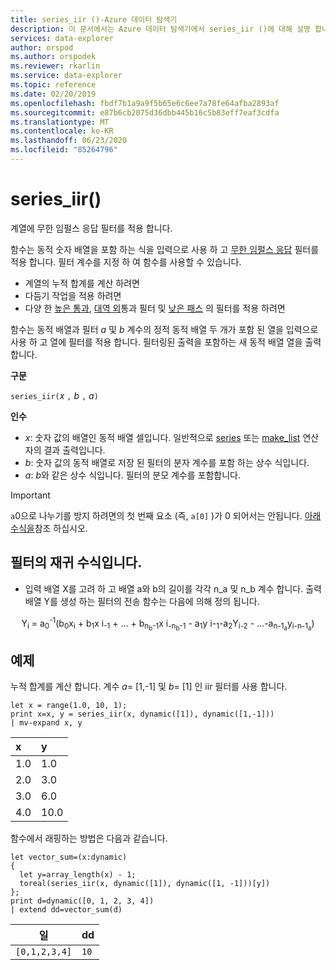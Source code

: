 ```yaml
---
title: series_iir ()-Azure 데이터 탐색기
description: 이 문서에서는 Azure 데이터 탐색기에서 series_iir ()에 대해 설명 합니다.
services: data-explorer
author: orspod
ms.author: orspodek
ms.reviewer: rkarlin
ms.service: data-explorer
ms.topic: reference
ms.date: 02/20/2019
ms.openlocfilehash: fbdf7b1a9a9f5b65e6c6ee7a78fe64afba2893af
ms.sourcegitcommit: e87b6cb2075d36dbb445b16c5b83eff7eaf3cdfa
ms.translationtype: MT
ms.contentlocale: ko-KR
ms.lasthandoff: 06/23/2020
ms.locfileid: "85264796"
---
```

# <a name="series_iir"></a>series_iir()

계열에 무한 임펄스 응답 필터를 적용 합니다.  

함수는 동적 숫자 배열을 포함 하는 식을 입력으로 사용 하 고 [무한 임펄스 응답](https://en.wikipedia.org/wiki/Infinite_impulse_response) 필터를 적용 합니다. 필터 계수를 지정 하 여 함수를 사용할 수 있습니다.
* 계열의 누적 합계를 계산 하려면
* 다듬기 작업을 적용 하려면
* 다양 한 [높은 통과](https://en.wikipedia.org/wiki/High-pass_filter), [대역 외](https://en.wikipedia.org/wiki/Band-pass_filter)통과 필터 및 [낮은 패스](https://en.wikipedia.org/wiki/Low-pass_filter) 의 필터를 적용 하려면

함수는 동적 배열과 필터 *a* 및 *b* 계수의 정적 동적 배열 두 개가 포함 된 열을 입력으로 사용 하 고 열에 필터를 적용 합니다. 필터링된 출력을 포함하는 새 동적 배열 열을 출력합니다.  

**구문**

`series_iir(`*x* `,` *b* `,` *a*`)`

**인수**

* *x*: 숫자 값의 배열인 동적 배열 셀입니다. 일반적으로 [series](make-seriesoperator.md) 또는 [make_list](makelist-aggfunction.md) 연산자의 결과 출력입니다.
* *b*: 숫자 값의 동적 배열로 저장 된 필터의 분자 계수를 포함 하는 상수 식입니다.
* *a*: *b*와 같은 상수 식입니다. 필터의 분모 계수를 포함합니다.

> [!IMPORTANT]
> `a`0으로 나누기를 방지 하려면의 첫 번째 요소 (즉, `a[0]` )가 0 되어서는 안됩니다. [아래 수식을](#the-filters-recursive-formula)참조 하십시오.

## <a name="the-filters-recursive-formula"></a>필터의 재귀 수식입니다.

* 입력 배열 X를 고려 하 고 배열 a와 b의 길이를 각각 n_a 및 n_b 계수 합니다. 출력 배열 Y를 생성 하는 필터의 전송 함수는 다음에 의해 정의 됩니다.

<div align="center">
Y<sub>i</sub> = a<sub>0</sub><sup>-1</sup>(b<sub>0</sub>x<sub>i</sub> 
 + b<sub>1</sub>x i<sub>-1</sub> + ... + b<sub>n<sub>b</sub>-1</sub>x i<sub>-n<sub>b</sub>-1</sub> 
 - a<sub>1</sub>y i-<sub>1</sub>-a<sub>2</sub>Y<sub>i-2</sub> - ...-a<sub>n-1<sub>a</sub></sub>y<sub>i-n-1<sub>a</sub></sub>)
</div>

## <a name="example"></a>예제

누적 합계를 계산 합니다. 계수 *a*= [1,-1] 및 *b*= [1] 인 iir 필터를 사용 합니다.  

<!-- csl: https://help.kusto.windows.net:443/Samples -->
```kusto
let x = range(1.0, 10, 1);
print x=x, y = series_iir(x, dynamic([1]), dynamic([1,-1]))
| mv-expand x, y
```

| x | y |
|:--|:--|
|1.0|1.0|
|2.0|3.0|
|3.0|6.0|
|4.0|10.0|

함수에서 래핑하는 방법은 다음과 같습니다.

<!-- csl: https://help.kusto.windows.net:443/Samples -->
```kusto
let vector_sum=(x:dynamic)
{
  let y=array_length(x) - 1;
  toreal(series_iir(x, dynamic([1]), dynamic([1, -1]))[y])
};
print d=dynamic([0, 1, 2, 3, 4])
| extend dd=vector_sum(d)
```

|일            |dd  |
|-------------|----|
|`[0,1,2,3,4]`|`10`|
